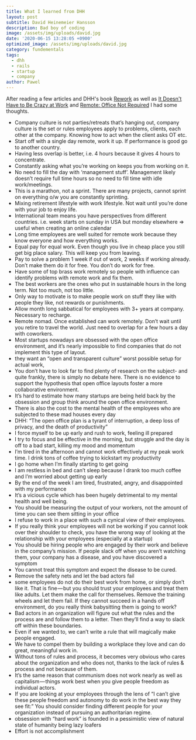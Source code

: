 ```yaml
---
title: What I learned from DHH
layout: post
subtitle: David Heinemeier Hansson
description: Bad boy of coding
image: /assets/img/uploads/david.jpg
date: '2020-06-15 13:28:05 +0900'
optimized_image: /assets/img/uploads/david.jpg
category: fundementals
tags:
  - dhh
  - rails
  - startup
  - company
author: Pawel
---
```


After reading a few articles and DHH's book [Rework](https://amzn.to/35rtSws) as well as [It Doesn't Have to Be Crazy at Work](https://amzn.to/2KVOLGX) and [Remote: Office Not Required](https://amzn.to/2SvmURO) I had some thoughts.

* Company culture is not parties/retreats that’s hanging out, company culture is the set or rules employees apply to problems, clients, each other at the company.  Knowing how to act when the client asks OT etc.  
* Start off with a single day remote, work it up.  If performance is good go to another country.   
* Having less overlap is better, i.e. 4 hours because it gives 4 hours to concentrate.  
* Constantly asking what you’re working on keeps you from working on it.  
* No need to fill the day with ‘management stuff’.  Management likely doesn’t require full time hours so no need to fill time with idle work/meetings.  
* This is a marathon, not a sprint.  There are many projects, cannot sprint on everything o/w you are constantly sprinting.  
* Mixing retirement lifestyle with work lifestyle.  Not wait until you’re done with your job to enjoy life.  
* International team means you have perspectives from different countries.  i.e. week starts on sunday in USA but monday elsewhere => useful when creating an online calendar  
* Long time employees are well suited for remote work because they know everyone and how everything works.  
* Equal pay for equal work.  Even though you live in cheap place you still get big place salary.  This will keep you from leaving.  
* Pay to solve a problem 1 week if out of work, 2 weeks if working already.  Don’t make them do it for free.  You don’t do work for free.  
* Have some of top brass work remotely so people with influence can identify problems with remote work and fix them.  
* The best workers are the ones who put in sustainable hours in the long term.  Not too much, not too little.  
* Only way to motivate is to make people work on stuff they like with people they like, not rewards or punishments.  
* Allow month long sabbatical for employees with 3+ years at company.  Necessary to recharge.  
* Remote nomad.  Once established can work remotely.  Don’t wait until you retire to travel the world.  Just need to overlap for a few hours a day with coworkers.   
* Most startups nowadays are obsessed with the open office environment, and it’s nearly impossible to find companies that do not implement this type of layout.  
* they want an “open and transparent culture” worst possible setup for actual work,  
* You don’t have to look far to find plenty of research on the subject- and quite frankly, there is simply no debate here. There is no evidence to support the hypothesis that open office layouts foster a more collaborative environment.  
* It’s hard to estimate how many startups are being held back by the obsession and group think around the open office environment.  
* There is also the cost to the mental health of the employees who are subjected to these mad houses every day  
* DHH: “The open office plan is a tyrant of interruption, a deep loss of privacy, and the death of productivity”  
* I force myself to be up early and rush to work, feeling ill prepared
* I try to focus and be effective in the morning, but struggle and the day is off to a bad start, killing my mood and momentum
* I’m tired in the afternoon and cannot work effectively at my peak work time. I drink tons of coffee trying to kickstart my productivity
* I go home when I’m finally starting to get going
* I am restless in bed and can’t sleep because I drank too much coffee and I’m worried about getting up early
* By the end of the week I am tired, frustrated, angry, and disappointed with my performance  
* It’s a vicious cycle which has been hugely detrimental to my mental health and well being.  
* You should be measuring the output of your workers, not the amount of time you can see them sitting in your office  
* I refuse to work in a place with such a cynical view of their employees.  
* If you really think your employees will not be working if you cannot look over their shoulder to check, you have the wrong way of looking at the relationship with your employees (especially at a startup)  
* You should be hiring people who are engaged by their work and believe in the company’s mission. If people slack off when you aren’t watching them, your company has a disease, and you have discovered a symptom  
* You cannot treat this symptom and expect the disease to be cured.  
* Remove the safety nets and let the bad actors fail  
* some employees do not do their best work from home, or simply don’t like it. That is fine — but you should trust your employees and treat them like adults. Let them make the call for themselves. Remove the training wheels and let them fail. If they cannot succeed in a hands off environment, do you really think babysitting them is going to work?  
* Bad actors in an organization will figure out what the rules and the process are and follow them to a letter. Then they’ll find a way to slack off within these boundaries.  
* Even if we wanted to, we can’t write a rule that will magically make people engaged.  
* We have to compel them by building a workplace they love and can do great, meaningful work in.  
* Without tons of rules and process, it becomes very obvious who cares about the organization and who does not, thanks to the lack of rules & process and not because of them.  
* It’s the same reason that communism does not work nearly as well as capitalism — things work best when you give people freedom as individual actors.  
* If you are looking at your employees through the lens of “I can’t give these people freedom and autonomy to do work in the best way they see fit:” You should consider finding different people for your organization instead of pursuing an authoritarian regime.  
* obsession with “hard work” is founded in a pessimistic view of natural state of humanity being lazy loafers  
* Effort is not accomplishment  
